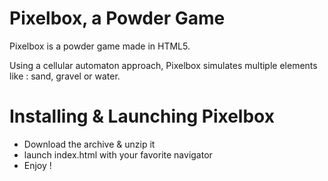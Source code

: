 # Pixelbox, a Powder Game
Pixelbox is a powder game made in HTML5.

Using a cellular automaton approach, Pixelbox simulates multiple elements like : sand, gravel or water.

# Installing & Launching Pixelbox
- Download the archive & unzip it
- launch index.html with your favorite navigator
- Enjoy !